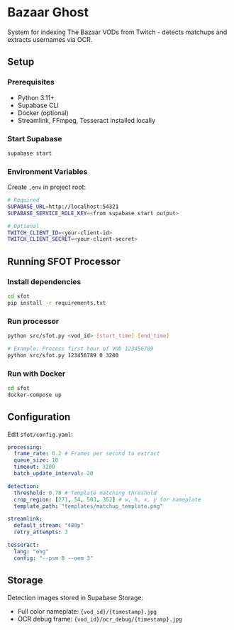 # Bazaar Ghost

System for indexing The Bazaar VODs from Twitch - detects matchups and extracts usernames via OCR.

## Setup

### Prerequisites

- Python 3.11+
- Supabase CLI
- Docker (optional)
- Streamlink, FFmpeg, Tesseract installed locally

### Start Supabase

```bash
supabase start
```

### Environment Variables

Create `.env` in project root:

```bash
# Required
SUPABASE_URL=http://localhost:54321
SUPABASE_SERVICE_ROLE_KEY=<from supabase start output>

# Optional
TWITCH_CLIENT_ID=<your-client-id>
TWITCH_CLIENT_SECRET=<your-client-secret>
```

## Running SFOT Processor

### Install dependencies

```bash
cd sfot
pip install -r requirements.txt
```

### Run processor

```bash
python src/sfot.py <vod_id> [start_time] [end_time]

# Example: Process first hour of VOD 123456789
python src/sfot.py 123456789 0 3200
```

### Run with Docker

```bash
cd sfot
docker-compose up
```

## Configuration

Edit `sfot/config.yaml`:

```yaml
processing:
  frame_rate: 0.2 # Frames per second to extract
  queue_size: 10
  timeout: 3200
  batch_update_interval: 20

detection:
  threshold: 0.78 # Template matching threshold
  crop_region: [271, 54, 503, 352] # w, h, x, y for nameplate
  template_path: "templates/matchup_template.png"

streamlink:
  default_stream: "480p"
  retry_attempts: 3

tesseract:
  lang: "eng"
  config: "--psm 8 --oem 3"
```

## Storage

Detection images stored in Supabase Storage:

- Full color nameplate: `{vod_id}/{timestamp}.jpg`
- OCR debug frame: `{vod_id}/ocr_debug/{timestamp}.jpg`
